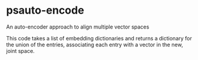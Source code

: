 # psauto-encode
An auto-encoder approach to align multiple vector spaces

This code takes a list of embedding dictionaries and returns a dictionary for the union of the entries, associating each entry with a vector in the new, joint space. 

